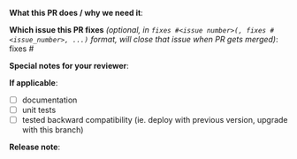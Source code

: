 <!--  Thanks for sending a pull request!  Here are some tips for you:
1. If you want *faster* PR reviews, read how: https://github.com/kubernetes/community/blob/master/contributors/devel/pull-requests.md#best-practices-for-faster-reviews
-->

**What this PR does / why we need it**:

**Which issue this PR fixes** *(optional, in `fixes #<issue number>(, fixes #<issue_number>, ...)` format, will close that issue when PR gets merged)*: fixes #

**Special notes for your reviewer**:

**If applicable**:
- [ ] documentation
- [ ] unit tests
- [ ] tested backward compatibility (ie. deploy with previous version, upgrade with this branch)

**Release note**:
<!--  Steps to write your release note:
1. Use the release-note-* labels to set the release note state (if you have access)
2. Enter your extended release note in the below block; leaving it blank means using the PR title as the release note. If no release note is required, just write `NONE`.
-->
```release-note
```

